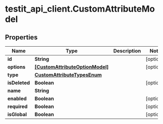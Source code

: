 # testit_api_client.CustomAttributeModel

## Properties

Name | Type | Description | Notes
------------ | ------------- | ------------- | -------------
**id** | **String** |  | [optional] 
**options** | [**[CustomAttributeOptionModel]**](CustomAttributeOptionModel.md) |  | [optional] 
**type** | [**CustomAttributeTypesEnum**](CustomAttributeTypesEnum.md) |  | 
**isDeleted** | **Boolean** |  | [optional] 
**name** | **String** |  | 
**enabled** | **Boolean** |  | [optional] 
**required** | **Boolean** |  | [optional] 
**isGlobal** | **Boolean** |  | [optional] 


